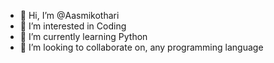 - 👋 Hi, I’m @Aasmikothari
- 👀 I’m interested in Coding
- 🌱 I’m currently learning Python
- 💞️ I’m looking to collaborate on, any programming language

<!---
Aasmikothari/Aasmikothari is a ✨ special ✨ repository because its `README.md` (this file) appears on your GitHub profile.
You can click the Preview link to take a look at your changes.
--->
